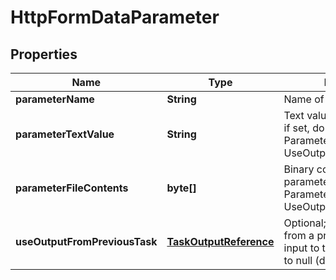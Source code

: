 
# HttpFormDataParameter

## Properties
Name | Type | Description | Notes
------------ | ------------- | ------------- | -------------
**parameterName** | **String** | Name of the parameter |  [optional]
**parameterTextValue** | **String** | Text value of the parameter; if set, do not set ParameterFileContents or UseOutputFromPreviousTask |  [optional]
**parameterFileContents** | **byte[]** | Binary contents of the parameter; if set, do not set ParameterTextValue or UseOutputFromPreviousTask |  [optional]
**useOutputFromPreviousTask** | [**TaskOutputReference**](TaskOutputReference.md) | Optional; use the output from a previous task as the input to this parameter.  Set to null (default) to ignore. |  [optional]



